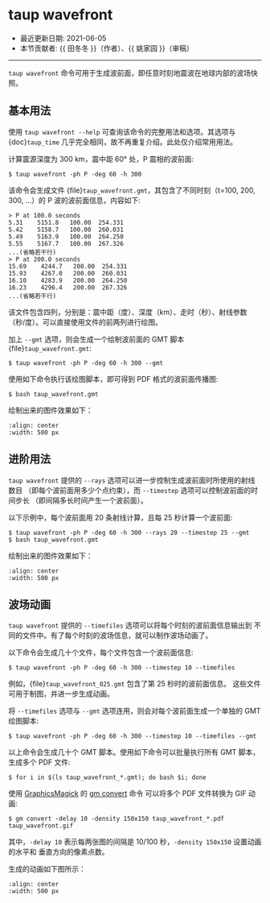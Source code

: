# taup wavefront

- 最近更新日期: 2021-06-05
- 本节贡献者: {{ 田冬冬 }}（作者）、{{ 姚家园 }}（审稿）

---

`taup wavefront` 命令可用于生成波前面，即任意时刻地震波在地球内部的波场快照。

## 基本用法

使用 `taup wavefront --help` 可查询该命令的完整用法和选项。其选项与
{doc}`taup_time` 几乎完全相同，故不再重复介绍。此处仅介绍常用用法。

计算震源深度为 300 km，震中距 60° 处，P 震相的波前面:

```
$ taup wavefront -ph P -deg 60 -h 300
```

该命令会生成文件 {file}`taup_wavefront.gmt`，其包含了不同时刻（t=100, 200, 300, ...）的
P 波的波前面信息，内容如下:

```
> P at 100.0 seconds
5.31    5151.8   100.00  254.331
5.42    5158.7   100.00  260.031
5.49    5163.9   100.00  264.250
5.55    5167.7   100.00  267.326
...(省略若干行)
> P at 200.0 seconds
15.69    4244.7   200.00  254.331
15.93    4267.0   200.00  260.031
16.10    4283.9   200.00  264.250
16.23    4296.4   200.00  267.326
...(省略若干行)
```

该文件包含四列，分别是：震中距（度）、深度（km）、走时（秒）、射线参数（秒/度）。可以直接使用文件的前两列进行绘图。

加上 `--gmt` 选项，则会生成一个绘制波前面的 GMT 脚本 {file}`taup_wavefront.gmt`:

```
$ taup wavefront -ph P -deg 60 -h 300 --gmt
```

使用如下命令执行该绘图脚本，即可得到 PDF 格式的波前面传播图:

```
$ bash taup_wavefront.gmt
```

绘制出来的图件效果如下：

```{image} taup_wavefront.jpg
:align: center
:width: 500 px
```

## 进阶用法

`taup wavefront` 提供的 `--rays` 选项可以进一步控制生成波前面时所使用的射线数目
（即每个波前面用多少个点约束），而 `--timestep` 选项可以控制波前面的时间步长
（即间隔多长时间产生一个波前面）。

以下示例中，每个波前面用 20 条射线计算，且每 25 秒计算一个波前面:

```
$ taup wavefront -ph P -deg 60 -h 300 --rays 20 --timestep 25 --gmt
$ bash taup_wavefront.gmt
```

绘制出来的图件效果如下：

```{image} taup_wavefront_ray20-time25.jpg
:align: center
:width: 500 px
```

## 波场动画

`taup wavefront` 提供的 `--timefiles` 选项可以将每个时刻的波前面信息输出到
不同的文件中。有了每个时刻的波场信息，就可以制作波场动画了。

以下命令会生成几十个文件，每个文件包含一个波前面信息:

```
$ taup wavefront -ph P -deg 60 -h 300 --timestep 10 --timefiles
```

例如，{file}`taup_wavefront_025.gmt` 包含了第 25 秒时的波前面信息。
这些文件可用于制图，并进一步生成动画。

将 `--timefiles` 选项与 `--gmt` 选项连用，则会对每个波前面生成一个单独的 GMT 绘图脚本:

```
$ taup wavefront -ph P -deg 60 -h 300 --timestep 10 --timefiles --gmt
```

以上命令会生成几十个 GMT 脚本。使用如下命令可以批量执行所有 GMT 脚本，生成多个 PDF 文件:

```
$ for i in $(ls taup_wavefront_*.gmt); do bash $i; done
```

使用 [GraphicsMagick](http://www.graphicsmagick.org/) 的
[gm convert](http://www.graphicsmagick.org/convert.html) 命令
可以将多个 PDF 文件转换为 GIF 动画:

```
$ gm convert -delay 10 -density 150x150 taup_wavefront_*.pdf taup_wavefront.gif
```

其中，`-delay 10` 表示每两张图的间隔是 10/100 秒，`-density 150x150` 设置动画的水平和
垂直方向的像素点数。

生成的动画如下图所示：

```{image} taup_wavefront.gif
:align: center
:width: 500 px
```
